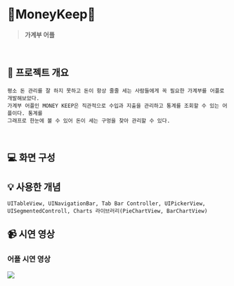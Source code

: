 
  # 💸MoneyKeep💸
  > **가계부 어플**


<br/>


## 📌 프로젝트 개요
```
평소 돈 관리를 잘 하지 못하고 돈이 항상 줄줄 세는 사람들에게 꼭 필요한 가계부를 어플로 개발해보았다. 
가계부 어플인 MONEY KEEP은 직관적으로 수입과 지출을 관리하고 통계를 조회할 수 있는 어플이다. 통계를
그래프로 한눈에 볼 수 있어 돈이 세는 구멍을 찾아 관리할 수 있다.
```
</br>

## 💻 화면 구성


## 💡 사용한 개념
```
UITableView, UINavigationBar, Tab Bar Controller, UIPickerView, 
UISegmentedControll, Charts 라이브러리(PieChartView, BarChartView)
```

## 📹 시연 영상

### 어플 시연 영상
[<img src="https://img.shields.io/badge/YouTube-FF0000?style=for-the-badge&logo=youtube&logoColor=white">
](https://youtu.be/ecmkIjX2UoY?si=TNiKVZlIb-QZW489)
<br/>

